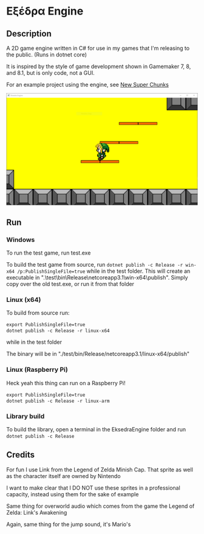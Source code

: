 # Εξέδρα Engine

## Description

A 2D game engine written in C# for use in my games that I'm releasing to the public. (Runs in dotnet core)

It is inspired by the style of game development shown in Gamemaker 7, 8, and 8.1, but is only code, not a GUI.

For an example project using the engine, see [New Super Chunks](https://github.com/blueOkiris/New-Super-Chunks/)

<img src="https://github.com/blueOkiris/Eksedra-Engine/blob/master/docs/example-image.png" width="640" />

## Run

### Windows

To run the test game, run test.exe

To build the test game from source, run `dotnet publish -c Release -r win-x64 /p:PublishSingleFile=true` while in the test folder. This will create an executable in ".\\test\\bin\\Release\\netcoreapp3.1\\win-x64\\publish". Simply copy over the old test.exe, or run it from that folder

### Linux (x64)

To build from source run:

```
export PublishSingleFile=true
dotnet publish -c Release -r linux-x64
```

while in the test folder

The binary will be in "./test/bin/Release/netcoreapp3.1/linux-x64/publish"

### Linux (Raspberry Pi)

Heck yeah this thing can run on a Raspberry Pi!

```
export PublishSingleFile=true
dotnet publish -c Release -r linux-arm
```

### Library build

To build the library, open a terminal in the EksedraEngine folder and run `dotnet publish -c Release`

## Credits

For fun I use Link from the Legend of Zelda Minish Cap. That sprite as well as the character itself are owned by Nintendo

I want to make clear that I DO NOT use these sprites in a professional capacity, instead using them for the sake of example

Same thing for overworld audio which comes from the game the Legend of Zelda: Link's Awakening

Again, same thing for the jump sound, it's Mario's

